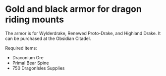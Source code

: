# Gold and black armor for dragon riding mounts

The armor is for Wylderdrake, Renewed Proto-Drake, and Highland Drake.  It can
be purchased at the Obsidian Citadel.

Required items:

- Draconium Ore
- Primal Bear Spine
- 750 DragonIsles Supplies

